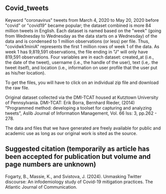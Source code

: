 ## Covid_tweets
Keyword "coronavirus" tweets from March 4, 2020 to May 20, 2020 before "covid" or "covid19" became popular; the dataset combined is more 84 million tweets in English. Each dataset is named based on the "week" (going from Wednesday to Wednesday as the data starts on a Wednesday) of the data and is condensed to 1 million observations (or less) per file. Thus, "covidwk1miniA" represents the first 1 million rows of week 1 of the data. As week 1 has 9,819,591 observations, the file ending in "J" will only have 819,591 observations. Four variables are in each dataset: created_at (i.e., the date of the tweet), username (i.e., the handle of the user), text (i.e,. the tweet itself), and location (i.e., information on user profile that the user put as his/her location).

To get the files, you will have to click on an individual zip file and download the raw file. 

Original dataset collected via the DMI-TCAT housed at Kutztown University of Pennsylvania. 
DMI-TCAT: Erik Borra, Bernhard Rieder, (2014) "Programmed method: developing a toolset for capturing and analyzing tweets", Aslib Journal of Information Management, Vol. 66 Iss: 3, pp.262 - 278.

The data and files that we have generated are freely available for public and academic use as long as our original work is sited as the source. 
## Suggested citation (temporarily as article has been accepted for publication but volume and page numbers are unknown)
Fogarty, B., Massie, K., and Svistova, J. (2024). Unmasking Twitter discourse: An infodemiology study of Covid-19 mitigation practices. The Atlantic Journal of Communication. 
